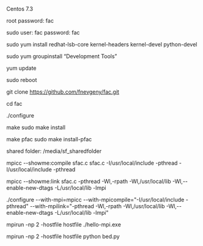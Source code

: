 Centos 7.3

root password: fac

sudo user: fac
password: fac

sudo yum install redhat-lsb-core kernel-headers kernel-devel python-devel

sudo yum groupinstall “Development Tools”

yum update

sudo reboot

git clone https://github.com/fnevgeny/fac.git

cd fac

./configure

make
sudo make install

make pfac
sudo make install-pfac

shared folder: /media/sf_sharedfolder




mpicc --showme:compile sfac.c
sfac.c -I/usr/local/include -pthread -I/usr/local/include -pthread

mpicc --showme:link sfac.c
-pthread -Wl,-rpath -Wl,/usr/local/lib -Wl,--enable-new-dtags -L/usr/local/lib -lmpi


./configure --with-mpi=mpicc --with-mpicompile="-I/usr/local/include -pthread" --with-mpilink="-pthread -Wl,-rpath -Wl,/usr/local/lib -Wl,--enable-new-dtags -L/usr/local/lib -lmpi"


mpirun -np 2 -hostfile hostfile ./hello-mpi.exe

mpirun -np 2 -hostfile hostfile python bed.py